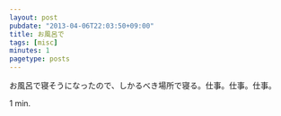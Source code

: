 ```yaml
---
layout: post
pubdate: "2013-04-06T22:03:50+09:00"
title: お風呂で
tags: [misc]
minutes: 1
pagetype: posts
---
```

お風呂で寝そうになったので、しかるべき場所で寝る。仕事。仕事。仕事。

1 min.
